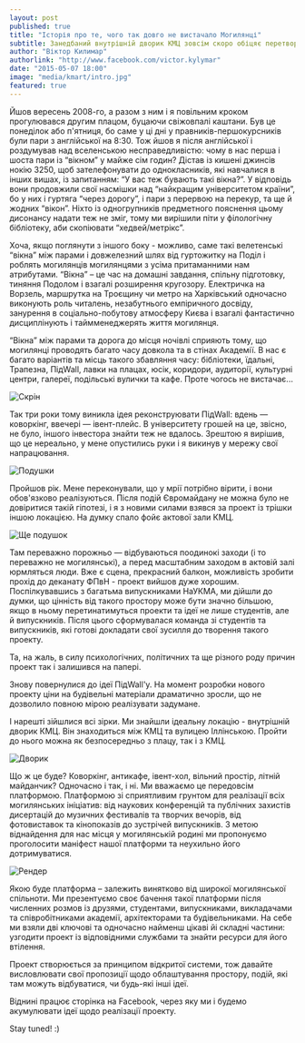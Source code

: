 ```yaml
---
layout: post
published: true
title: "Історія про те, чого так довго не вистачало Могилянці"
subtitle: Занедбаний внутрішній дворик КМЦ зовсім скоро обіцяє перетворитись на щось цікаве та цінне для студентів та випускників НаУКМА
author: "Віктор Килимар"
authorlink: "http://www.facebook.com/victor.kylymar"
date: "2015-05-07 18:00"
image: "media/kmart/intro.jpg"
featured: true
---
```



Йшов вересень 2008-го, а разом з ним і я повільним кроком прогулювався другим плацом,  буцаючи свіжовпалі каштани. Був це понеділок або п'ятниця, бо саме у ці дні у правників-першокурсників були пари з англійської на 8:30. Тож йшов я після англійської і роздумував над вселенською несправедливістю: чому в нас перша і шоста пари із “вікном” у майже сім годин? Дістав із кишені джинсів нокію 3250, щоб зателефонувати до однокласників, які навчалися в інших вишах, із запитанням: “У вас теж бувають такі вікна?”. У відповідь вони продовжили свої насмішки над “найкращим університетом країни”, бо у них і гуртяга “через дорогу”, і пари з перервою на перекур, та ще й жодних “вікон”. Ніхто із одногрупників предметного пояснення цьому дисонансу надати теж не зміг, тому ми вирішили піти у філологічну бібліотеку, аби скопіювати “хедвей/метрікс”.

Хоча, якщо поглянути з іншого боку - можливо, саме такі велетенські “вікна” між парами і довжелезний шлях від гуртожитку на Поділ і роблять могилянців могилянцями з усіма притаманними нам атрибутами. “Вікна” – це час на домашні завдання, спільну підготовку, тиняння Подолом і взагалі розширення кругозору. Електричка на Ворзель, маршрутка на Троєщину чи метро на Харківський одночасно виконують роль читалень, незабутнього емпіричного досвіду, занурення в соціально-побутову атмосферу Києва і взагалі фантастично дисциплінують і таймменеджерять життя могилянця.

“Вікна” між парами та дорога до місця ночівлі сприяють тому, що могилянці проводять багато часу довкола та в стінах Академії. В нас є багато варіантів та місць такого збавляння часу: бібліотеки, їдальні, Трапезна, ПідWall, лавки на плацах, юсік, коридори, аудиторії, культурні центри, галереї, подільські вулички та кафе. Проте чогось не вистачає...

![Скрін]({{site.baseurl}}/media/kmart/screen.jpg)

Так три роки тому виникла ідея реконструювати ПідWall: вдень — коворкінг, ввечері — івент-плейс. В університету грошей на це, звісно, не було, іншого інвестора знайти теж не вдалось. Зрештою я вирішив, що це нереально, у мене опустились руки і я викинув у мережу свої напрацювання.

![Подушки]({{site.baseurl}}/media/kmart/pillows.jpg)

Пройшов рік. Мене переконували, що у мрії потрібно вірити, і вони обов'язково реалізуються. Після подій Євромайдану не можна було не довіритися такій гіпотезі, і я з новими силами взявся за проект із трішки іншою локацією.  На думку спало фойє актової зали КМЦ.

![Ще подушок]({{site.baseurl}}/media/kmart/render.jpg)

Там переважно порожньо — відбуваються поодинокі заходи (і то переважно не могилянські), а перед масштабним заходом в актовій залі юрмляться люди. Вже є сцена, прекрасний балкон, можливість зробити прохід до деканату ФПвН - проект вийшов дуже хорошим. Поспілкувавшись з багатьма випускниками НаУКМА, ми дійшли до думки, що цінність від такого простору може бути значно більшою, якщо в ньому перетинатимуться проекти та ідеї не лише студентів, але й випускників. Після цього сформувалася команда  зі студентів та випускників, які готові докладати свої зусилля до творення такого проекту.

Та, на жаль, в силу психологічних, політичних та ще різного роду причин проект так і залишився на папері.

Знову повернулися до ідеї ПідWall'у. На момент розробки нового проекту ціни на будівельні матеріали драматично зросли, що не дозволило повною мірою реалізувати задумане.

І нарешті зійшлися всі зірки. Ми знайшли ідеальну локацію - внутрішній дворик КМЦ. Він знаходиться між КМЦ та вулицею Іллінською. Пройти до нього можна як безпосередньо з плацу, так і з КМЦ.

![Дворик]({{site.baseurl}}/media/kmart/yard.jpg)

Що ж це буде? Коворкінг, антикафе, івент-хол, вільний простір, літній майданчик? Одночасно і так, і ні. Ми вважаємо це передовсім платформою. Платформою зі сприятливим грунтом для реалізації всіх могилянських ініціатив: від наукових конференцій та публічних захистів дисертацій до музичних фестивалів та творчих вечорів, від фотовиставок та кінопоказів до зустрічей випускників. З метою віднайдення для нас місця у могилянській родині ми пропонуємо проголосити маніфест нашої платформи та неухильно його дотримуватися.

![Рендер]({{site.baseurl}}/media/kmart/render2.jpg)


Якою буде платформа – залежить винятково від широкої могилянської спільноти. Ми презентуємо своє бачення такої платформи після численних розмов із друзями, студентами, випускниками, викладачами та співробітниками академії, архітекторами та будівельниками. На себе ми взяли дві ключові та одночасно найменш цікаві йі складні частини: узгодити проект із відповідними службами та знайти ресурси для його втілення.

Проект створюється за принципом відкритої системи, тож давайте висловлювати свої пропозиції щодо облаштування простору, подій, які там можуть відбуватися, чи будь-які інші ідеї.

Віднині працює сторінка на Facebook, через яку ми і будемо акумулювати ідеї щодо реалізації проекту.

Stay tuned! :)
